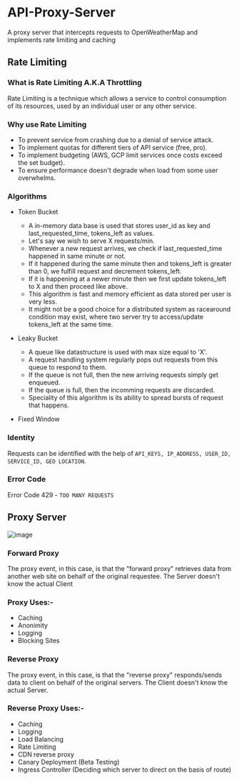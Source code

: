# API-Proxy-Server
A proxy server that intercepts requests to OpenWeatherMap and implements rate limiting and caching

## Rate Limiting

### What is Rate Limiting A.K.A Throttling
Rate Limiting is a technique which allows a service to control consumption of its resources, used by an individual user or any other service.

### Why use Rate Limiting
- To prevent service from crashing due to a denial of service attack.
- To implement quotas for different tiers of API service (free, pro).
- To implement budgeting (AWS, GCP limit services once costs exceed the set budget).
- To ensure performance doesn't degrade when load from some user overwhelms.

### Algorithms
- Token Bucket
  - A in-memory data base is used that stores user_id as key and last_requested_time, tokens_left as values.
  - Let's say we wish to serve X requests/min.
  - Whenever a new request arrives, we check if last_requested_time happened in same minute or not.
  - If it happened during the same minute then and tokens_left is greater than 0, we fulfill request and decrement tokens_left.
  - If it is happening at a newer minute then we first update tokens_left to X and then proceed like above.
  - This algorithm is fast and memory efficient as data stored per user is very less.
  - It might not be a good choice for a distributed system as racearound condition may exist, where two server try to access/update tokens_left at the same time.

- Leaky Bucket
  - A queue like datastructure is used with max size equal to 'X'.
  - A request handling system regularly pops out requests from this queue to respond to them.
  - If the queue is not full, then the new arriving requests simply get enqueued.
  - If the queue is full, then the incomming requests are discarded.
  - Speciality of this algorithm is its ability to spread bursts of request that happens.

 - Fixed Window
  


### Identity
Requests can be identified with the help of `API_KEYS, IP_ADDRESS, USER_ID, SERVICE_ID, GEO LOCATION`.

### Error Code
Error Code 429 - `TOO MANY REQUESTS`

## Proxy Server

![image](https://user-images.githubusercontent.com/41284892/140295287-faa232df-c0ee-4f93-8d4b-5df4ce63b269.png)

### Forward Proxy

The proxy event, in this case, is that the "forward proxy" retrieves data from another web site on behalf of the original requestee.
The Server doesn't know the actual Client

### Proxy Uses:-
- Caching
- Anonimity
- Logging
- Blocking Sites

### Reverse Proxy

The proxy event, in this case, is that the "reverse proxy" responds/sends data to client on behalf of the original servers.
The Client doesn't know the actual Server.

### Reverse Proxy Uses:-
- Caching
- Logging
- Load Balancing
- Rate Limiting
- CDN reverse proxy
- Canary Deployment (Beta Testing)
- Ingress Controller (Deciding which server to direct on the basis of route)



